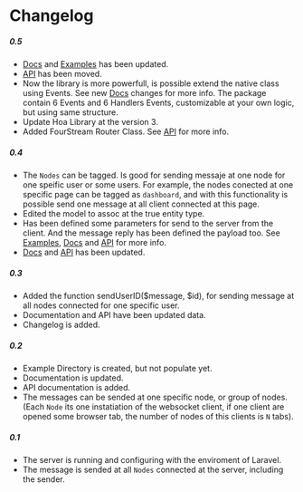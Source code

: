 ﻿# Changelog

##### 0.5
- [Docs](doc/) and [Examples](example/) has been updated.
- [API](https://github.com/ynievesdotnet/fourstream-api) has been moved.
- Now the library is more powerfull, is possible extend the native class using Events. See new [Docs](doc/) changes for more info. The package contain 6 Events and 6 Handlers Events, customizable at your own logic, but using same structure.
- Update Hoa Library at the version 3.
- Added FourStream Router Class. See [API](https://github.com/ynievesdotnet/fourstream-api) for more info.

##### 0.4
- The `Nodes` can be tagged. Is good for sending messaje at one node for one speific user or some users. For example, the nodes conected at one specific page can be tagged as `dashboard`, and with this functionality is possible send one message at all client connected at this page.
- Edited the model to assoc at the true entity type.
- Has been defined some parameters for send to the server from the client. And the message reply has been defined the payload too. See [Examples](example/), [Docs](doc/) and [API](api/) for more info.
- [Docs](doc/) and [API](api/) has been updated.

##### 0.3
- Added the function sendUserID($message, $id), for sending message at all nodes connected for one specific user.
- Documentation and API have been updated data.
- Changelog is added.

##### 0.2
- Example Directory is created, but not populate yet.
- Documentation is updated.
- API documentation is added.
- The messages can be sended at one specific node, or group of nodes.(Each `Node` its one instatiation of the websocket client, if one client are opened some browser tab, the number of nodes of this clients is `N` tabs).

##### 0.1
- The server is running and configuring with the enviroment of Laravel.
- The message is sended at all `Nodes` connected at the server, including the sender.